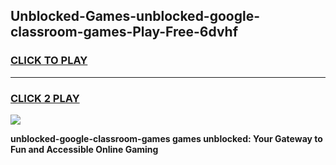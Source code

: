 
## Unblocked-Games-unblocked-google-classroom-games-Play-Free-6dvhf
<h3>
<a href="https://premium76.site?title=unblocked-google-classroom-games&ref=15A">CLICK TO PLAY</a></h3>
<hr>

<h3>
<a href="https://premium76.site?title=unblocked-google-classroom-games&ref=15A">CLICK 2 PLAY</a>
  
</h3>

<a href="https://premium76.site?title=unblocked-google-classroom-games&ref=15A"><img src="https://clearcache.store/games.png"></a>


**unblocked-google-classroom-games games unblocked: Your Gateway to Fun and Accessible Online Gaming**
